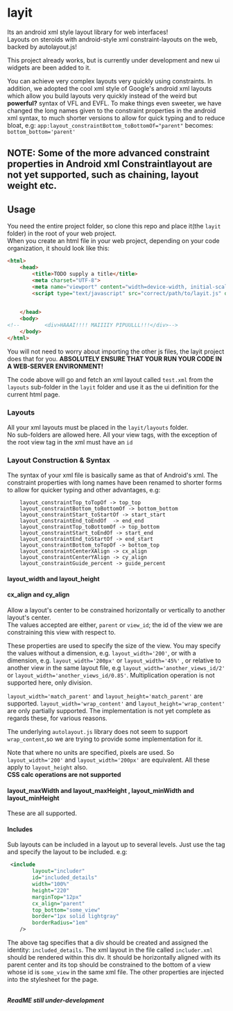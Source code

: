 # layit
Its an android xml style layout library for web interfaces!<br>
Layouts on steroids with android-style xml constraint-layouts on the web, backed by autolayout.js!

This project already works, but is currently under development and new ui widgets are been added to it.

You can achieve very complex layouts very quickly using constraints. In addition, we adopted the cool xml style of Google's android xml layouts which allow you build layouts very quickly instead of the weird but **powerful?** syntax of VFL and EVFL.
To make things even sweeter, we have changed the long names given to the constraint properties in the android xml syntax, to much shorter versions to allow for quick typing and to reduce bloat, e.g: `app:layout_constraintBottom_toBottomOf="parent"` becomes: `bottom_bottom='parent'`

## NOTE: Some of the more advanced constraint properties in Android xml Constraintlayout are not yet supported, such as chaining, layout weight etc.  
## Usage

You need the entire project folder, so clone this repo and place it(the `layit` folder) in the root of your web project.<br>
When you create an html file in your web project, depending on your code organization, it should look like this:
```html
<html>
    <head>
        <title>TODO supply a title</title>
        <meta charset="UTF-8">
        <meta name="viewport" content="width=device-width, initial-scale=1.0">
        <script type="text/javascript" src="correct/path/to/layit.js" data-launcher="test.xml"></script>

        
    </head>
    <body>
<!--        <div>HAAAI!!!! MAIIIIY PIPUULLL!!!</div>-->
    </body>
</html>
```

You will not need to worry about importing the other js files, the layit project does that for you. **ABSOLUTELY ENSURE THAT YOUR RUN YOUR CODE IN A WEB-SERVER ENVIRONMENT!**<br>

The code above will go and fetch an xml layout called `test.xml` from the `layouts` sub-folder in the `layit` folder and use it as the ui definition for the current html page.


### Layouts
All your xml layouts must be placed in the `layit/layouts` folder.<br>
No sub-folders are allowed here.
All your view tags, with the exception of the root view tag in the xml must have an `id`

### Layout Construction & Syntax
The syntax of your xml file is basically same as that of Android's xml.
The constraint properties with long names have been renamed to shorter forms to allow for quicker typing and other advantages, e.g:

```
    layout_constraintTop_toTopOf -> top_top
    layout_constraintBottom_toBottomOf -> bottom_bottom
    layout_constraintStart_toStartOf -> start_start
    layout_constraintEnd_toEndOf  -> end_end
    layout_constraintTop_toBottomOf -> top_bottom
    layout_constraintStart_toEndOf -> start_end
    layout_constraintEnd_toStartOf -> end_start
    layout_constraintBottom_toTopOf -> bottom_top
    layout_constraintCenterXAlign -> cx_align
    layout_constraintCenterYAlign -> cy_align
    layout_constraintGuide_percent -> guide_percent
```

#### layout_width and layout_height

#### cx_align and cy_align

Allow a layout's center to be constrained horizontally or vertically to another layout's center.<br>
The values accepted are either, `parent` or `view_id`; the id of the view we are constraining this view with respect to.



These properties are used to specify the size of the view. You may specify the values without a dimension, e.g. `layout_width='200'`, or with a dimension, e.g. `layout_width='200px'` or `layout_width='45%'` , or relative to another view in the same layout file, e.g `layout_width='another_views_id/2'` or `layout_width='another_views_id/0.85'`. Multiplication operation is not supported here, only division.

`layout_width='match_parent'` and `layout_height='match_parent'` are supported.
`layout_width='wrap_content'` and `layout_height='wrap_content'` are only partially supported. The implementation is not yet complete as regards these, for various reasons.

The underlying `autolayout.js` library does not seem to support `wrap_content`,so we are trying to provide some implementation for it.

Note that where no units are specified, pixels are used. So `layout_width='200'` and `layout_width='200px'` are equivalent.
All these apply to `layout_height` also.<br>
**CSS calc operations are not supported**<br>

#### layout_maxWidth and layout_maxHeight , layout_minWidth and layout_minHeight 
These are all supported.
    
    

#### Includes
Sub layouts can be included in a layout up to several levels. Just use the <include/> tag and specify the layout to be included. e.g:
```xml
 <include
        layout="includer"
        id="included_details"
        width="100%"
        height="220"
        marginTop="12px"
        cx_align="parent"
        top_bottom="some_view"
        border="1px solid lightgray"
        borderRadius="1em"
    />
```

The above tag specifies that a div should be created and assigned the identity: `included_details`. The xml layout in the file called `includer.xml` should be rendered within this div. It should be horizontally aligned with its parent center and its top should be constrained to the bottom of a view whose id is `some_view` in the same xml file. The other properties are injected into the stylesheet for the page.<br><br>


_**ReadME still under-development**_
